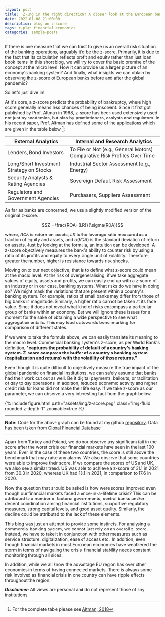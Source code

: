 ```yaml
---
layout: post
title:  Z-ing in the right direction? A closer look at the European banking system's stability 
date: 2022-01-08 21:00:00
description: blog on z-score
tags: r-plot financial economics
categories: sample-posts
---
```

If there is one measure that we can trust to give us an overall risk situation of the banking operations, arguably it'd be the z-score. Primarily, it is due to the fact that its calculation reflects profit and equity rather than just loan book items. In this short blog, we will try to cover the basic premise of the concept at the micro level. How it can provide us a larger picture of an economy's banking system? And finally, what insights we can obtain by observing the z-score of European banks before and after the global pandemic?

So let's just dive in!
 
At it's core, a z-score predicts the probability of bankruptcy, where high score generally means less chances of being insolvent. Since it first got published by Prof. Altman in 1968, z-score has been used extensively used not just by academics, but also by practiotioners, analysts and regulators. In his recent paper, Prof. Altman has defined some of the applications which are given in the table below [^1]:


| External Analytics                         | Internal and Research Analytics                                                 |
| ----------------------------------------   | --------------------------------------------------------------------------      |
| Lenders, Bond Investors                    | To File or Not (e.g., General Motors) Comparative Risk Profiles Over Time       |
| Long/Short Investment Strategy on Stocks   | Industrial Sector Assessment (e.g., Energy)                                     |
| Security Analysts & Rating Agencies     	  | Sovereign Default Risk Assessment                                               |
| Regulators and Government Agencies	        | Purchasers, Suppliers Assessment                                                |

As far as banks are concerned, we use a slightly modified version of the original z-score. 

$$Z = \frac{ROA+(LR)}{\sigma(ROA)}$$

where, $ROA$ is return on assets, $LR$ is the leverage ratio measured as a fraction of equity and assets, and $\sigma(ROA)$ is the standard deviation of return on assets. Just by looking at the formula, an intuition can be developed. A z-score objectively measures the bank's ability to counter risk by using a ratio of its profits and equity to every single unit of volatility. Therefore, greater the number, higher is resistance towards risk shocks. 

Moving on to our next objective, that is to define what z-score could mean at the macro level. At the risk of overgeneralising, if we take aggregate values of equity, assets and profits, we can easily end up with a z-score of an industry or in our case, banking systems. What risks do we have in doing so? We might mask the variations that are present within a country's banking system. For example, ratios of small banks may differ from those of big banks in magnitude. Similarly, a higher ratio cannot be taken at its face value. Since it does not reveal what kind of risks encompass a particular group of banks within an economy. But we will ignore these issues for a moment for the sake of obtaining a wide perspective to see what aggregation entails. This may lead us towards benchmarking for comparison of different states. 

If we were to take the formula above, we can easily translate its meaning to the macro level. Commercial banking system's z-score, as per World Bank's definition, **"captures the probability of default of a country's banking system. Z-score compares the buffer of a country's banking system (capitalization and returns) with the volatility of those returns."**

Even though it is quite difficult to objectively measure the true impact of the global pandemic on financial institutions, we can safely assume that banks had their work cut out as well. Be it digital payments, bailouts, or facilitation of day to day operations. In addition, reduced economic activity and higher credit risk for loans did not make their life easy.  If we take z-score as our parameter, we can observe a very interesting fact from the graph below.   


<div class="row mt-3">
    <div class="col-sm mt-3 mt-md-0">
        {% include figure.html path="assets/img/z-score.png" class="img-fluid rounded z-depth-1" zoomable=true %}
        </div>
</div>

---
**Note:**
Code for the above graph can be found at my github [repository](https://github.com/mdalifaisal/blogs/tree/main/z-score). Data has been taken from [Global Financial Database](https://databank.worldbank.org/metadataglossary/global-financial-development/series/GFDD.SI.01#:~:text=Z%2Dscore%20compares%20the%20buffer%20of%20a%20country's%20banking%20system,than%205%20bank%2Dlevel%20observations.)

---

Apart from Turkey and Poland, we do not observe any significant fall in the score after the worst crisis our financial markets have seen in the last 100 years. Even in the case of these two countries, the score is still above the benchmark that may raise any alarms. We also observe that some countries were able to improve their score.  If we compare the scores of US and UK, we also see a similar trend. US was able to achieve a z-score of 31.1 in 2021 from 30.3 in 2020, whereas UK had 18.1 in 2021, in comparison to 17.6 in 2020. 


Now the question that should be asked is how were scores improved even though our financial markets faced a once-in-a-lifetime crisis? This can be attributed to a number of factors: governments, central banks and/or decent coordination among financial institutions, supportive regulatory measures, strong capital levels, and good asset quality. Similarly, the decline could be attributed to the lack of these elements.

This blog was just an attempt to provide some instincts. For analysing a commercial banking system, we cannot just rely on an overall z-score. Instead, we have to take it in conjunction with other measures such as service structure, digitalization, ease of access etc.. In addition, even though financial markets in most European economies have weathered the storm in terms of navigating the crisis, financial stability needs constant monitoring through all sides. 


In addition, while we all know the advantage EU region has over other economies in terms of having connected markets. There is always some risk involved as financial crisis in one country can have ripple effects throughout the region.


[^1]: For the complete table please see [Altman, 2018](https://www.mdpi.com/2227-7072/6/3/70)


**_Disclaimer:_** All views are personal and do not represent those of any institutions.   


